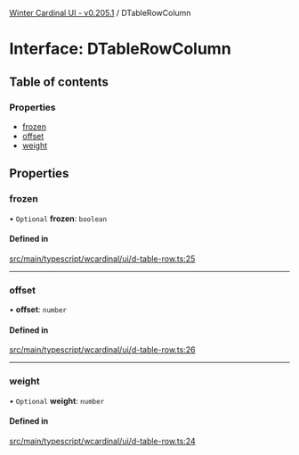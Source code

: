 [Winter Cardinal UI - v0.205.1](../index.md) / DTableRowColumn

# Interface: DTableRowColumn

## Table of contents

### Properties

- [frozen](DTableRowColumn.md#frozen)
- [offset](DTableRowColumn.md#offset)
- [weight](DTableRowColumn.md#weight)

## Properties

### frozen

• `Optional` **frozen**: `boolean`

#### Defined in

[src/main/typescript/wcardinal/ui/d-table-row.ts:25](https://github.com/winter-cardinal/winter-cardinal-ui/blob/v0.205.1/src/main/typescript/wcardinal/ui/d-table-row.ts#L25)

___

### offset

• **offset**: `number`

#### Defined in

[src/main/typescript/wcardinal/ui/d-table-row.ts:26](https://github.com/winter-cardinal/winter-cardinal-ui/blob/v0.205.1/src/main/typescript/wcardinal/ui/d-table-row.ts#L26)

___

### weight

• `Optional` **weight**: `number`

#### Defined in

[src/main/typescript/wcardinal/ui/d-table-row.ts:24](https://github.com/winter-cardinal/winter-cardinal-ui/blob/v0.205.1/src/main/typescript/wcardinal/ui/d-table-row.ts#L24)
